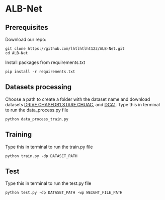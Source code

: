 
# ALB-Net
## Prerequisites



Download our repo:
```
git clone https://github.com/lhtlhtlht123/ALB-Net.git
cd ALB-Net
```
Install packages from requirements.txt
```
pip install -r requirements.txt
```

## Datasets processing
Choose a path to create a folder with the dataset name and download datasets [DRIVE](https://www.dropbox.com/sh/z4hbbzqai0ilqht/AAARqnQhjq3wQcSVFNR__6xNa?dl=0),[CHASEDB1](https://blogs.kingston.ac.uk/retinal/chasedb1/),[STARE](https://cecas.clemson.edu/~ahoover/stare/probing/index.html),[CHUAC](https://figshare.com/s/4d24cf3d14bc901a94bf), and [DCA1](http://personal.cimat.mx:8181/~ivan.cruz/DB_Angiograms.html). Type this in terminal to run the data_process.py file

```
python data_process_train.py
```

## Training
Type this in terminal to run the train.py file

```
python train.py -dp DATASET_PATH
```
## Test
Type this in terminal to run the test.py file

```
python test.py -dp DATASET_PATH -wp WEIGHT_FILE_PATH
```

